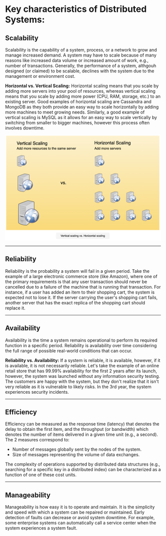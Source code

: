 # Key characteristics of Distributed Systems:

## Scalability

Scalability is the capability of a system, process, or a network to grow and manage increased demand. A system may have to scale because of many reasons like increased data volume or increased amount of work, e.g., number of transactions. Generally, the performance of a system, althgouh designed (or claimed) to be scalable, declines with the system due to the management or environment cost.

**Horizontal vs. Vertical Scaling:** Horizontal scaling means that you scale by adding more servers into your pool of resources, whereas vertical scaling means that you scale by adding more power (CPU, RAM, storage, etc.) to an existing server. Good examples of horizontal scaling are Cassandra and MongoDB as they both provide an easy way to scale horizontally by adding more machines to meet growing needs. Similarly, a good example of vertical scaling is MySQL as it allows for an easy way to scale vertically by switching from smaller to bigger machines, however this process often involves downtime.

![02_distributed_systems](02_distributed_systems.png)

---

## Reliability

Reliability is the probability a system will fail in a given period. Take the example of a large electronic commerce store (like Amazon), where one of the primary requirements is that any user transaction should never be cancelled due to a failure of the machine that is running that transaction. For instance, if a user has added an item to their shopping cart, the system is expected not to lose it. If the server carrying the user's shopping cart fails, another server that has the exact replica of the shopping cart should replace it.

---

## Availability

Availability is the time a system remains operational to perform its required function in a specific period. Reliability is availability over time considering the full range of possible real-world conditions that can occur.

**Reliability vs. Availability:** If a system is reliable, it is available, however, if it is available, it is not necessarily reliable. Let's take the example of an online retail store that has 99.99% availability for the first 2 years after its launch, however, the system was launched without any information security testing. The customers are happy with the system, but they don't realize that it isn't very reliable as it is vulnerable to likely risks. In the 3rd year, the system experiences security incidents.

---

## Efficiency

Efficiency can be measured as the response time (latency) that denotes the delay to obtain the first item, and the throughput (or bandwidth) which denotes the number of items delivered in a given time unit (e.g., a second). The 2 measures correspond to:

- Number of messages globally sent by the nodes of the system.
- Size of messages representing the volume of data exchanges.

The complexity of operations supported by distributed data structures (e.g., searching for a specific key in a distributed index) can be characterized as a function of one of these cost units.

---

## Manageability

Manageability is how easy it is to operate and maintain. It is the simplicity and speed with which a system can be repaired or maintained. Early detection of faults can decrease or avoid system downtime. For example, some enterprise systems can automatically call a service center when the system experiences a system fault.
